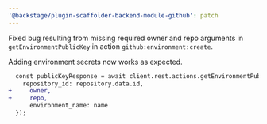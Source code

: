 ```yaml
---
'@backstage/plugin-scaffolder-backend-module-github': patch
---
```


Fixed bug resulting from missing required owner and repo arguments in `getEnvironmentPublicKey` in action `github:environment:create`.

Adding environment secrets now works as expected.

```diff
  const publicKeyResponse = await client.rest.actions.getEnvironmentPublicKey({
    repository_id: repository.data.id,
+     owner,
+     repo,
      environment_name: name
  });
```
